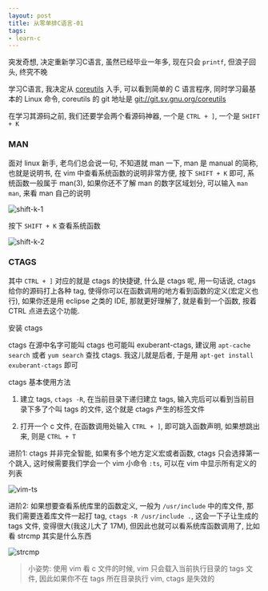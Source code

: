 ```yaml
---
layout: post
title: 从零单排C语言-01
tags:
- learn-c
---
```


突发奇想, 决定重新学习C语言, 虽然已经毕业一年多, 现在只会 `printf`, 但浪子回头, 终究不晚

学习C语言, 我决定从 [coreutils](http://www.gnu.org/software/coreutils/) 入手, 可以看到简单的 C 语言程序, 同时学习最基本的 Linux 命令, coreutils 的 git 地址是 <git://git.sv.gnu.org/coreutils>

在学习其源码之前, 我们还要学会两个看源码神器, 一个是 `CTRL + ]`, 一个是 `SHIFT + K`

### MAN

面对 linux 新手, 老鸟们总会说一句, 不知道就 man 一下, man 是 manual 的简称, 也就是说明书, 在 vim 中查看系统函数的说明非常方便, 按下 `SHIFT + K` 即可, 系统函数一般属于 man(3), 如果你还不了解 man 的数字区域划分, 可以输入 `man man`, 来看 man 自己的说明

![shift-k-1]({{site.static}}learn-c/shift-k-1.png)

按下 `SHIFT + K` 查看系统函数

![shift-k-2]({{site.static}}learn-c/shift-k-2.png)

### CTAGS

其中 `CTRL + ]` 对应的就是 ctags 的快捷键, 什么是 ctags 呢, 用一句话说, ctags 给你的源码打上各种 tag, 使得你可以在函数调用的地方看到函数的定义(宏定义也行), 如果你还是用 eclipse 之类的 IDE, 那就更好理解了, 就是看到一个函数, 按着 CTRL 点进去这个功能.

安装 ctags

ctags 在源中名字可能叫 ctags 也可能叫 exuberant-ctags, 建议用 `apt-cache search` 或者 `yum search` 查找 ctags. 我这儿就是后者, 于是用 `apt-get install exuberant-ctags` 即可

ctags 基本使用方法

1. 建立 tags, `ctags -R`, 在当前目录下递归建立 tags, 输入完后可以看到当前目录下多了个叫 tags 的文件, 这个就是 ctags 产生的标签文件

2. 打开一个 c 文件, 在函数调用处输入 `CTRL + ]`, 即可跳入函数声明, 如果想跳出来, 则是 `CTRL + T`

进阶1: ctags 并非完全智能, 如果有多个地方定义宏或者函数, ctags 只会选择第一个跳入, 这时候需要我们学会一个 vim 小命令 `:ts`, 可以在 vim 中显示所有定义的列表

![vim-ts]({{site.static}}learn-c/vim-ts.png)

进阶2: 如果想要查看系统库里的函数定义, 一般为 `/usr/include` 中的库文件, 那我们需要连着库文件一起打 tag, `ctags -R /usr/include .`, 这会一下子让生成的 tags 文件, 变得很大(我这儿大了 17M), 但因此也就可以看系统库函数调用了, 比如看 strcmp 其实是什么东西

![strcmp]({{site.static}}learn-c/strcmp.png)

> 小姿势: 使用 vim 看 c 文件的时候, vim 只会载入当前执行目录的 tags 文件, 因此如果你不在 tags 所在目录执行 vim, ctags 是失效的
